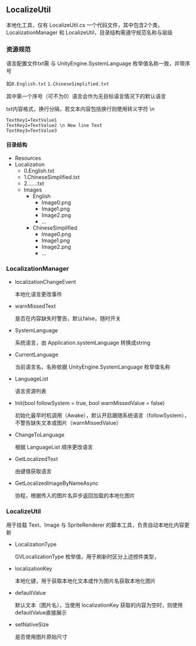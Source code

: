 ## LocalizeUtil

本地化工具，仅有 LocalizeUtil.cs 一个代码文件，其中包含2个类，LocalizationManager 和 LocalizeUtil，目录结构需遵守规范名称与层级

### 资源规范

语言配置文件txt需 与 UnityEngine.SystemLanguage 枚举值名称一致，并带序号

如```0.English.txt```   ```1.ChineseSimplified.txt```  

其中第一个序号（可不为0）语言会作为无目标语言情况下的默认语言

txt内容格式，换行分隔，若文本内容包括换行则使用转义字符 \n  

```
TextKey1=TextValue1
TextKey2=TextValue2 \n New line Text
TextKey3=TextValue3
```



#### 目录结构

*  Resources  
  * Localization  
    * 0.English.txt
    * 1.ChineseSimplified.txt
    * 2.......txt
    * Images
      * English
        * Image0.png
        * Image1.png
        * Image2.png
        * ...
      * ChineseSimplified
        * Image0.png
        * Image1.png
        * Image2.png  
        * ...

### LocalizationManager

* localizationChangeEvent  

  本地化语言更改事件   

* warnMissedText

  是否在内容缺失时警告，默认false，随时开关  

* SystemLanguage  

  系统语言，由 Application.systemLanguage 转换成string  

* CurrentLanguage  

  当前语言名，名称依据 UnityEngine.SystemLanguage 枚举值名称  

* LanguageList  

  语言资源列表

* Init(bool followSystem = true, bool warnMissedValue = false)  

  初始化最早时机调用（Awake），默认开启跟随系统语言（followSystem），不警告缺失文本或图片（warnMissedValue）  

* ChangeToLanguage  

  根据 LanguageList 顺序更改语言  

* GetLocalizedText  

  由键值获取语言  

* GetLocalizedImageByNameAsync  

  协程，根据传入的图片名异步返回加载的本地化图片

### LocalizeUtil  

用于挂载 Text、Image 与 SpriteRenderer 的脚本工具，负责自动本地化内容更新

* LocalizationType  

  GVLocalizationType 枚举值，用于刷新时区分上述控件类型，

* localizationKey  

  本地化键，用于获取本地化文本或作为图片名获取本地化图片

* defaultValue  

  默认文本（图片名），当使用 localizationKey 获取的内容为空时，则使用 defaultValue直接展示  

* setNativeSize  

  是否使用图片原始尺寸

